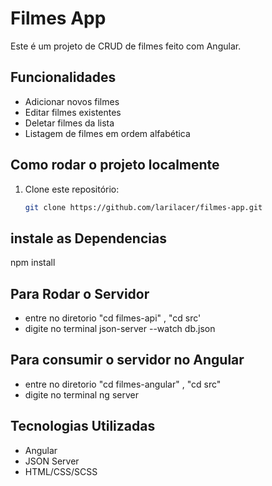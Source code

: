 # Filmes App

Este é um projeto de CRUD de filmes feito com Angular.

## Funcionalidades

- Adicionar novos filmes
- Editar filmes existentes
- Deletar filmes da lista
- Listagem de filmes em ordem alfabética

## Como rodar o projeto localmente

1. Clone este repositório:
   ```bash
   git clone https://github.com/larilacer/filmes-app.git
 ## instale as Dependencias 
   npm install
## Para Rodar o Servidor
- entre no diretorio "cd filmes-api" , "cd src'
- digite no terminal json-server --watch db.json
## Para consumir o servidor no Angular
- entre no diretorio "cd filmes-angular" , "cd src"
- digite no terminal ng server
## Tecnologias Utilizadas
 - Angular
 - JSON Server
 - HTML/CSS/SCSS
